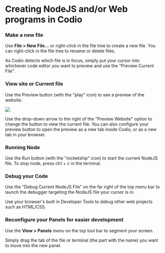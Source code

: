 # Creating NodeJS and/or Web programs in Codio

### Make a new file
Use **File > New File...** or right-click in the file tree to create a new file. You can right-click in the file tree to rename or delete files.

As Codio detects which file is in focus, simply put your cursor into whichever code editor you want to preview and use the "Preview Current File".

### View site or Current file
Use the Preview button (with the "play" icon) to see a preview of the website.

![](https://global.codio.com/platform/readme.resources/PreviewMenuWeb.png)

Use the drop-down arrow to the right of the "Preview Website" option to change the button to view the current file. You can also configure your preview button to open the preview as a new tab inside Codio, or as a new tab in your browser.

### Running Node
Use the Run button (with the "rocketship" icon) to start the current NodeJS file. To stop node, press ctrl + c in the terminal.

### Debug your Code
Use the "Debug Current NodeJS File" on the far right of the top menu bar to launch the debugger targeting the NodeJS file your cursor is in.

Use your browser's built in Developer Tools to debug other web projects such as HTML/CSS.

### Reconfigure your Panels for easier development
Use the **View > Panels** menu on the top tool bar to segment your screen.

Simply drag the tab of the file or terminal (the part with the name) you want to move into the new panel.


